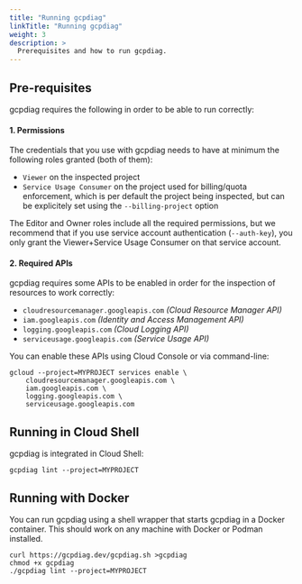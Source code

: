 ```yaml
---
title: "Running gcpdiag"
linkTitle: "Running gcpdiag"
weight: 3
description: >
  Prerequisites and how to run gcpdiag.
---
```


## Pre-requisites

gcpdiag requires the following in order to be able to run correctly:

#### 1. Permissions

The credentials that you use with gcpdiag needs to have at minimum the
following roles granted (both of them):

- `Viewer` on the inspected project
- `Service Usage Consumer` on the project used for billing/quota enforcement,
  which is per default the project being inspected, but can be explicitely set
  using the `--billing-project` option

The Editor and Owner roles include all the required permissions, but we
recommend that if you use service account authentication (`--auth-key`), you
only grant the Viewer+Service Usage Consumer on that service account.

#### 2. Required APIs

gcpdiag requires some APIs to be enabled in order for the inspection of
resources to work correctly:

- `cloudresourcemanager.googleapis.com` *(Cloud Resource Manager API)*
- `iam.googleapis.com` *(Identity and Access Management API)*
- `logging.googleapis.com` *(Cloud Logging API)*
- `serviceusage.googleapis.com` *(Service Usage API)*

You can enable these APIs using Cloud Console or via command-line:

```
gcloud --project=MYPROJECT services enable \
    cloudresourcemanager.googleapis.com \
    iam.googleapis.com \
    logging.googleapis.com \
    serviceusage.googleapis.com

```

## Running in Cloud Shell

gcpdiag is integrated in Cloud Shell:

```
gcpdiag lint --project=MYPROJECT
```

## Running with Docker

You can run gcpdiag using a shell wrapper that starts gcpdiag in a Docker
container. This should work on any machine with Docker or Podman installed.

```
curl https://gcpdiag.dev/gcpdiag.sh >gcpdiag
chmod +x gcpdiag
./gcpdiag lint --project=MYPROJECT
```
